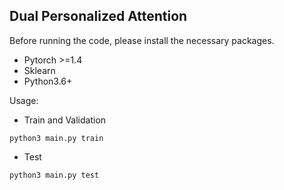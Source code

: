## Dual Personalized Attention

Before running the code, please install the necessary packages.
- Pytorch >=1.4
- Sklearn
- Python3.6+

Usage:
- Train and Validation
```
python3 main.py train
```
- Test
```
python3 main.py test
```
